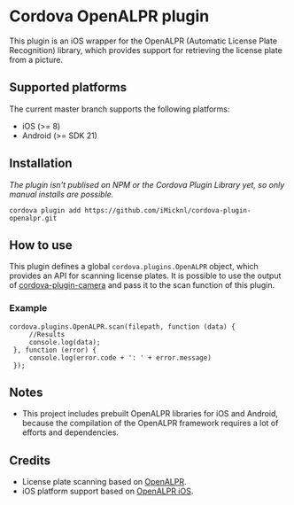 # Cordova OpenALPR plugin
This plugin is an iOS wrapper for the OpenALPR (Automatic License Plate Recognition) library, which provides support for retrieving the license plate from a picture.  

## Supported platforms
The current master branch supports the following platforms:
- iOS (>= 8)
- Android (>= SDK 21)

## Installation

_The plugin isn't publised on NPM or the Cordova Plugin Library yet, so only manual installs are possible._

`cordova plugin add https://github.com/iMicknl/cordova-plugin-openalpr.git`

## How to use
This plugin defines a global `cordova.plugins.OpenALPR` object, which provides an API for scanning license plates. It is possible to use the output of [cordova-plugin-camera](https://cordova.apache.org/docs/en/latest/reference/cordova-plugin-camera/) and pass it to the scan function of this plugin.

### Example
```
cordova.plugins.OpenALPR.scan(filepath, function (data) {
     //Results
     console.log(data);
 }, function (error) {
     console.log(error.code + ': ' + error.message)
 });
 ```
## Notes
- This project includes prebuilt OpenALPR libraries for iOS and Android, because the compilation of the OpenALPR framework requires a lot of efforts and dependencies.

## Credits
- License plate scanning based on [OpenALPR](https://github.com/openalpr/openalpr).
- iOS platform support based on [OpenALPR iOS](https://github.com/twelve17/openalpr-ios).